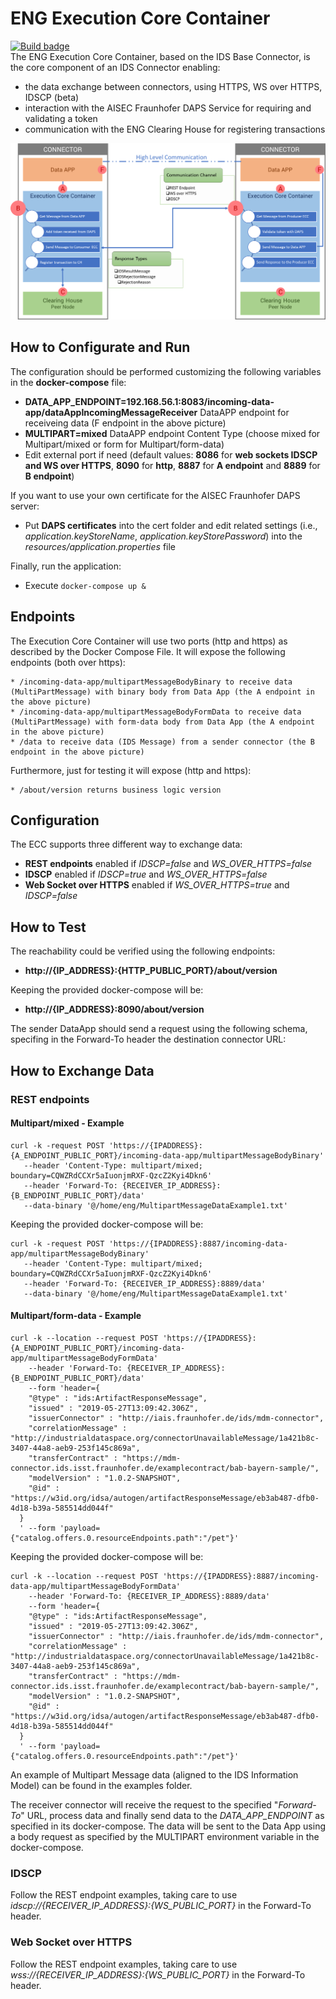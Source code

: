 # ENG Execution Core Container

[![Build badge](https://api.travis-ci.com/Engineering-Research-and-Development/market4.0-execution_core_container_business_logic.svg)](https://travis-ci.com/github/Engineering-Research-and-Development/market4.0-execution_core_container_business_logic)<br/>
The ENG Execution Core Container, based on the IDS Base Connector, is the core component of an IDS Connector enabling:
* the data exchange between connectors, using HTTPS, WS over HTTPS, IDSCP (beta)
* interaction with the AISEC Fraunhofer DAPS Service for requiring and validating a token
* communication with the ENG Clearing House for registering transactions

![Execution Core Container Architecture](connector_schema_v1.1.PNG?raw=true "ENG Execution Core Container Architecture")

## How to Configurate and Run

The configuration should be performed customizing the following variables in the **docker-compose** file:
* **DATA_APP_ENDPOINT=192.168.56.1:8083/incoming-data-app/dataAppIncomingMessageReceiver** DataAPP endpoint for receiveing data (F endpoint in the above picture)
* **MULTIPART=mixed** DataAPP endpoint Content Type (choose mixed for Multipart/mixed or form for Multipart/form-data) 
* Edit external port if need (default values: **8086** for **web sockets IDSCP and WS over HTTPS**, **8090** for **http**, **8887** for **A endpoint** and  **8889** for **B endpoint**)

If you want to use your own certificate for the AISEC Fraunhofer DAPS server: 
* Put **DAPS certificates** into the cert folder and edit related settings (i.e., *application.keyStoreName*, *application.keyStorePassword*) into the *resources/application.properties* file

Finally, run the application:

*  Execute `docker-compose up &`


## Endpoints
The Execution Core Container will use two ports (http and https) as described by the Docker Compose File.
It will expose the following endpoints (both over https):
```
* /incoming-data-app/multipartMessageBodyBinary to receive data (MultiPartMessage) with binary body from Data App (the A endpoint in the above picture)
* /incoming-data-app/multipartMessageBodyFormData to receive data (MultiPartMessage) with form-data body from Data App (the A endpoint in the above picture)
* /data to receive data (IDS Message) from a sender connector (the B endpoint in the above picture)
```
Furthermore, just for testing it will expose (http and https):
```
* /about/version returns business logic version 
```


## Configuration
The ECC supports three different way to exchange data:
*  **REST endpoints** enabled if *IDSCP=false* and *WS_OVER_HTTPS=false*
*  **IDSCP** enabled if *IDSCP=true* and *WS_OVER_HTTPS=false*
*  **Web Socket over HTTPS** enabled if *WS_OVER_HTTPS=true* and *IDSCP=false*

## How to Test
The reachability could be verified using the following endpoints:
*  **http://{IP_ADDRESS}:{HTTP_PUBLIC_PORT}/about/version**

Keeping the provided docker-compose will be:
*  **http://{IP_ADDRESS}:8090/about/version**


The sender DataApp should send a request using the following schema, specifing in the Forward-To header the destination connector URL:

## How to Exchange Data
### REST endpoints
#### Multipart/mixed - Example 
```
curl -k -request POST 'https://{IPADDRESS}:{A_ENDPOINT_PUBLIC_PORT}/incoming-data-app/multipartMessageBodyBinary' 
   --header 'Content-Type: multipart/mixed; boundary=CQWZRdCCXr5aIuonjmRXF-QzcZ2Kyi4Dkn6' 
   --header 'Forward-To: {RECEIVER_IP_ADDRESS}:{B_ENDPOINT_PUBLIC_PORT}/data' 
   --data-binary '@/home/eng/MultipartMessageDataExample1.txt'
```


Keeping the provided docker-compose will be:
```
curl -k -request POST 'https://{IPADDRESS}:8887/incoming-data-app/multipartMessageBodyBinary' 
   --header 'Content-Type: multipart/mixed; boundary=CQWZRdCCXr5aIuonjmRXF-QzcZ2Kyi4Dkn6' 
   --header 'Forward-To: {RECEIVER_IP_ADDRESS}:8889/data' 
   --data-binary '@/home/eng/MultipartMessageDataExample1.txt'
```

#### Multipart/form-data - Example
```
curl -k --location --request POST 'https://{IPADDRESS}:{A_ENDPOINT_PUBLIC_PORT}/incoming-data-app/multipartMessageBodyFormData' 
    --header 'Forward-To: {RECEIVER_IP_ADDRESS}:{B_ENDPOINT_PUBLIC_PORT}/data' 
    --form 'header={
    "@type" : "ids:ArtifactResponseMessage",
    "issued" : "2019-05-27T13:09:42.306Z",
    "issuerConnector" : "http://iais.fraunhofer.de/ids/mdm-connector",
    "correlationMessage" : "http://industrialdataspace.org/connectorUnavailableMessage/1a421b8c-3407-44a8-aeb9-253f145c869a",
    "transferContract" : "https://mdm-connector.ids.isst.fraunhofer.de/examplecontract/bab-bayern-sample/",
    "modelVersion" : "1.0.2-SNAPSHOT",
    "@id" : "https://w3id.org/idsa/autogen/artifactResponseMessage/eb3ab487-dfb0-4d18-b39a-585514dd044f"
  }
  ' --form 'payload={"catalog.offers.0.resourceEndpoints.path":"/pet"}'
```


Keeping the provided docker-compose will be:
```
curl -k --location --request POST 'https://{IPADDRESS}:8887/incoming-data-app/multipartMessageBodyFormData' 
    --header 'Forward-To: {RECEIVER_IP_ADDRESS}:8889/data' 
    --form 'header={
    "@type" : "ids:ArtifactResponseMessage",
    "issued" : "2019-05-27T13:09:42.306Z",
    "issuerConnector" : "http://iais.fraunhofer.de/ids/mdm-connector",
    "correlationMessage" : "http://industrialdataspace.org/connectorUnavailableMessage/1a421b8c-3407-44a8-aeb9-253f145c869a",
    "transferContract" : "https://mdm-connector.ids.isst.fraunhofer.de/examplecontract/bab-bayern-sample/",
    "modelVersion" : "1.0.2-SNAPSHOT",
    "@id" : "https://w3id.org/idsa/autogen/artifactResponseMessage/eb3ab487-dfb0-4d18-b39a-585514dd044f"
  }
  ' --form 'payload={"catalog.offers.0.resourceEndpoints.path":"/pet"}'
```
An example of Multipart Message data (aligned to the IDS Information Model) can be found in the examples folder.

The receiver connector will receive the request to the specified "*Forward-To*" URL, process data and finally send data to the *DATA_APP_ENDPOINT* as specified in its docker-compose. 
The data will be sent to the Data App using a body request as specified by the MULTIPART environment variable in the docker-compose.

### IDSCP
Follow the REST endpoint examples, taking care to use *idscp://{RECEIVER_IP_ADDRESS}:{WS_PUBLIC_PORT}* in the Forward-To header.

### Web Socket over HTTPS
Follow the REST endpoint examples, taking care to use *wss://{RECEIVER_IP_ADDRESS}:{WS_PUBLIC_PORT}* in the Forward-To header.
